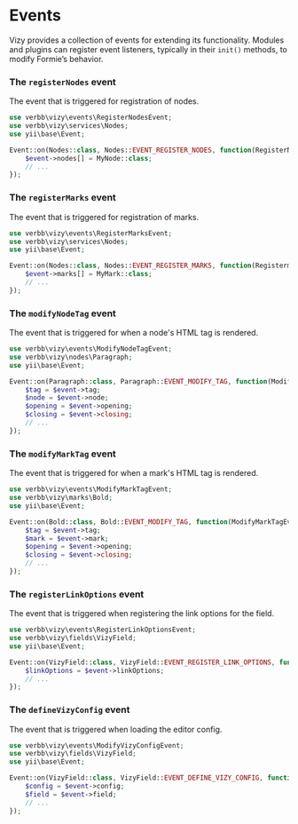 # Events

Vizy provides a collection of events for extending its functionality. Modules and plugins can register event listeners, typically in their `init()` methods, to modify Formie’s behavior.

### The `registerNodes` event
The event that is triggered for registration of nodes.

```php
use verbb\vizy\events\RegisterNodesEvent;
use verbb\vizy\services\Nodes;
use yii\base\Event;

Event::on(Nodes::class, Nodes::EVENT_REGISTER_NODES, function(RegisterNodesEvent $event) {
    $event->nodes[] = MyNode::class;
    // ...
});
```

### The `registerMarks` event
The event that is triggered for registration of marks.

```php
use verbb\vizy\events\RegisterMarksEvent;
use verbb\vizy\services\Nodes;
use yii\base\Event;

Event::on(Nodes::class, Nodes::EVENT_REGISTER_MARKS, function(RegistermarksEvent $event) {
    $event->marks[] = MyMark::class;
    // ...
});
```

### The `modifyNodeTag` event
The event that is triggered for when a node's HTML tag is rendered.

```php
use verbb\vizy\events\ModifyNodeTagEvent;
use verbb\vizy\nodes\Paragraph;
use yii\base\Event;

Event::on(Paragraph::class, Paragraph::EVENT_MODIFY_TAG, function(ModifyNodeTagEvent $event) {
    $tag = $event->tag;
    $node = $event->node;
    $opening = $event->opening;
    $closing = $event->closing;
    // ...
});
```

### The `modifyMarkTag` event
The event that is triggered for when a mark's HTML tag is rendered.

```php
use verbb\vizy\events\ModifyMarkTagEvent;
use verbb\vizy\marks\Bold;
use yii\base\Event;

Event::on(Bold::class, Bold::EVENT_MODIFY_TAG, function(ModifyMarkTagEvent $event) {
    $tag = $event->tag;
    $mark = $event->mark;
    $opening = $event->opening;
    $closing = $event->closing;
    // ...
});
```

### The `registerLinkOptions` event
The event that is triggered when registering the link options for the field.

```php
use verbb\vizy\events\RegisterLinkOptionsEvent;
use verbb\vizy\fields\VizyField;
use yii\base\Event;

Event::on(VizyField::class, VizyField::EVENT_REGISTER_LINK_OPTIONS, function(RegisterLinkOptionsEvent $event) {
    $linkOptions = $event->linkOptions;
    // ...
});
```

### The `defineVizyConfig` event
The event that is triggered when loading the editor config.

```php
use verbb\vizy\events\ModifyVizyConfigEvent;
use verbb\vizy\fields\VizyField;
use yii\base\Event;

Event::on(VizyField::class, VizyField::EVENT_DEFINE_VIZY_CONFIG, function(ModifyVizyConfigEvent $event) {
    $config = $event->config;
    $field = $event->field;
    // ...
});
```
